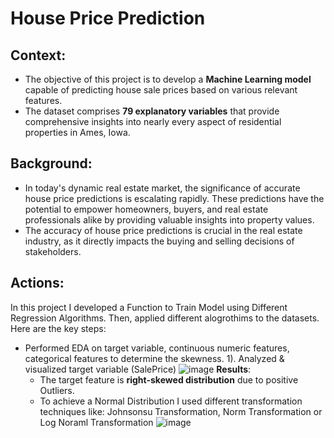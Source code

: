 # House Price Prediction
## Context:
- The objective of this project is to develop a **Machine Learning model** capable of predicting house sale prices based on various relevant features. 
- The dataset comprises **79 explanatory variables** that provide comprehensive insights into nearly every aspect of residential properties in Ames, Iowa.

## Background:
- In today's dynamic real estate market, the significance of accurate house price predictions is escalating rapidly. These predictions have the potential to empower homeowners, buyers, and real estate professionals alike by providing valuable insights into property values.
- The accuracy of house price predictions is crucial in the real estate industry, as it directly impacts the buying and selling decisions of stakeholders. 

## Actions:
In this project I developed a Function to Train Model using Different Regression Algorithms. Then, applied different alogrothims to the datasets. Here are the key steps:
- Performed EDA on target variable, continuous numeric features, categorical features to determine the skewness.
    1). Analyzed & visualized target variable (SalePrice)
           ![image](https://github.com/user-attachments/assets/dd8e78f5-68a9-48db-9448-32f5e11d174a)
    **Results**:
     - The target feature is **right-skewed distribution** due to positive Outliers.
     - To achieve a Normal Distribution I used different transformation techniques like: Johnsonsu Transformation, Norm Transformation or Log Noraml Transformation
      ![image](https://github.com/user-attachments/assets/e19e1157-3d10-4c99-96b2-16ca0a15a101)



